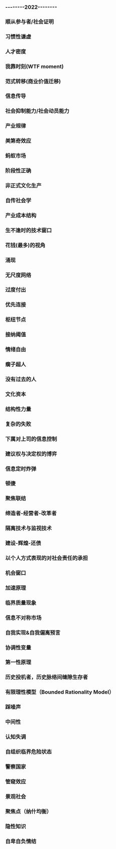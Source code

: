 ### --------2022--------
### 顺从参与者/社会证明
### 习惯性谦虚
### 人才密度
### 我靠时刻(WTF moment)
### 范式转移(商业价值迁移)
### 信息传导
### 社会抑制能力/社会动员能力
### 产业规律
### 美第奇效应
### 蚂蚁市场
### 阶段性正确
### 非正式文化生产
### 自传社会学
### 产业成本结构
### 生不逢时的技术窗口
### 花钱(最多)的视角
### 涌现
### 无尺度网络
### 过度付出
### 优先连接
### 枢纽节点
### 接纳阈值
### 情绪自由
### 瘸子超人
### 没有过去的人
### 文化资本
### 结构性力量
### 复杂的失败
### 下属对上司的信息控制
### 建议权与决定权的博弈
### 信息定时炸弹
### 顿傻
### 聚焦联结
### 缔造者-经营者-改革者
### 隔离技术与监视技术
### 建设-辉煌-还债
### 以个人方式表现的对社会责任的承担
### 机会窗口
### 加速原理
### 临界质量现象
### 信息不对称市场
### 自我实现&自我偏离预言
### 协调性变量
### 第一性原理
### 历史投机者，历史脉络间缝隙生存者
### 有限理性模型（Bounded Rationality Model）
### 踩噪声
### 中间性
### 认知失调
### 自组织临界危险状态
### 警察国家
### 管窥效应
### 景观社会
### 聚焦点（纳什均衡）
### 隐性知识
### 自卑自负情结